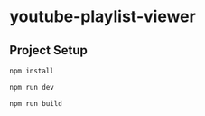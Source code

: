 # youtube-playlist-viewer

## Project Setup

```sh
npm install
```

```sh
npm run dev
```

```sh
npm run build
```
